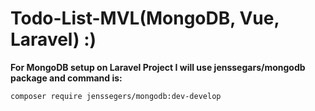# Todo-List-MVL(MongoDB, Vue, Laravel) :)

**For MongoDB setup on Laravel Project I will use jenssegars/mongodb package and command is:**

`composer require jenssegers/mongodb:dev-develop`
